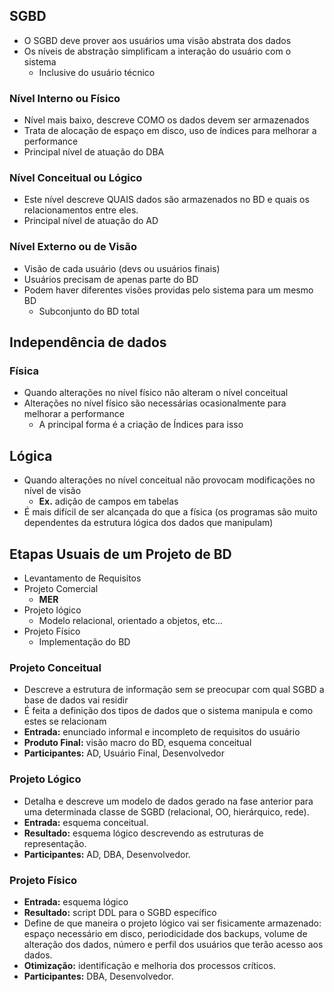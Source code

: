 ## SGBD
- O SGBD deve prover aos usuários uma visão abstrata dos dados
- Os níveis de abstração simplificam a interação do usuário com o sistema
	- Inclusive do usuário técnico
### Nível Interno ou Físico
- Nível mais baixo, descreve COMO os dados devem ser armazenados
- Trata de alocação de espaço em disco, uso de índices para melhorar a performance
- Principal nível de atuação do DBA
### Nível Conceitual ou Lógico
- Este nível descreve QUAIS dados são armazenados no BD e quais os relacionamentos entre eles.
- Principal nível de atuação do AD
### Nível Externo ou de Visão
- Visão de cada usuário (devs ou usuários finais)
- Usuários precisam de apenas parte do BD
- Podem haver diferentes visões providas pelo sistema para um mesmo BD
	-  Subconjunto do BD total
## Independência de dados
### Física
- Quando alterações no nível físico não alteram o nível conceitual
- Alterações no nível físico são necessárias ocasionalmente para melhorar a performance 
	- A principal forma é a criação de Índices para isso
## Lógica
- Quando alterações no nível conceitual não provocam modificações no nível de visão
	- **Ex.** adição de campos em tabelas
- É mais difícil de ser alcançada do que a física (os programas são muito dependentes da estrutura lógica dos dados que manipulam)
## Etapas Usuais de um Projeto de BD
- Levantamento de Requisitos
- Projeto Comercial 
	- **MER**
- Projeto lógico
	- Modelo relacional, orientado a objetos, etc...
- Projeto Físico
	- Implementação do BD
### Projeto Conceitual
- Descreve a estrutura de informação sem se preocupar com qual SGBD a base de dados vai residir
- É feita a definição dos tipos de dados que o sistema manipula e como estes se relacionam
- **Entrada:** enunciado informal e incompleto de requisitos do usuário
- **Produto Final:** visão macro do BD, esquema conceitual
- **Participantes:** AD, Usuário Final, Desenvolvedor
### Projeto Lógico
- Detalha e descreve um modelo de dados gerado na fase anterior para uma determinada classe de SGBD (relacional, OO, hierárquico, rede).
- **Entrada:** esquema conceitual.
- **Resultado:** esquema lógico descrevendo as estruturas de representação.
- **Participantes:** AD, DBA, Desenvolvedor.
### Projeto Físico
- **Entrada:** esquema lógico
- **Resultado:** script DDL para o SGBD específico
- Define de que maneira o projeto lógico vai ser fisicamente armazenado: espaço necessário em disco, periodicidade dos backups, volume de alteração dos dados, número e perfil dos usuários que terão acesso aos dados.
- **Otimização:** identificação e melhoria dos processos críticos.
- **Participantes:** DBA, Desenvolvedor. 